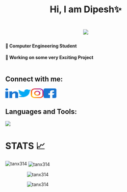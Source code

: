 <h1 align="center">Hi, I am Dipesh✨
  <div>
    <br>
  <img src="https://media1.giphy.com/media/v1.Y2lkPTc5MGI3NjExZ3pqdmFqYjBiamVrZzk1MWIxYTM3amRnczA2MjYwOTVyejAxZGFpaCZlcD12MV9pbnRlcm5hbF9naWZfYnlfaWQmY3Q9Zw/jBOOXxSJfG8kqMxT11/giphy.gif" width="200"/>
  </div>
</h3>

#### 🌱  Computer Engineering Student<br>
#### 🔭  Working on some very Exciting Project<br><br>


<!--/div><h3 align="left">Connect with me:</h3-->
## Connect with me: 

<p align="left">
<a href="https://www.linkedin.com/in/dipesh-vs314/" target="blank"><img align="center" src="https://raw.githubusercontent.com/teamedwardforever/Readme-Generator/71f25dd8b98329b168142a6b782a107b75eab178/svg/Social/linked-in-alt.svg" alt="dipesh" height="30" width="40" /></a><a href="https://x.com/i/flow/login?redirect_after_login=%2Fdipesh_vs" target="blank"><img align="center" src="https://raw.githubusercontent.com/teamedwardforever/Readme-Generator/71f25dd8b98329b168142a6b782a107b75eab178/svg/Social/twitter.svg" alt="dipesh" height="30" width="40" /></a><a href="https://www.instagram.com/dipesh_vs?igsh=enoxaHMzams2enY1" target="blank"><img align="center" src="https://raw.githubusercontent.com/teamedwardforever/Readme-Generator/71f25dd8b98329b168142a6b782a107b75eab178/svg/Social/instagram.svg" alt="dipesh" height="30" width="40" /></a><a href="https://www.facebook.com/share/12JSGJFMrcQ/" target="blank"><img align="center" src="https://raw.githubusercontent.com/teamedwardforever/Readme-Generator/71f25dd8b98329b168142a6b782a107b75eab178/svg/Social/facebook.svg" alt="dipesh" height="30" width="40" /></a>

## Languages and Tools:
<!--/div><h3 align="left">Languages and Tools:</h3-->
<p align="left">
<img src="https://skillicons.dev/icons?i=java,c,py,html,mysql,css,linux" height="40"/>
</p>

<!--/div><h3 align="left">STATS</h3-->
# STATS 📈 

<img align="left" height="180em" src="https://github-readme-stats.vercel.app/api/top-langs/?username=tanx314&layout=compact&theme=nightowl" alt=tanx314 />

<p>&nbsp;<img align="center" height="180em" src="https://github-readme-stats.vercel.app/api?username=tanx314&show_icons=true&locale=en&theme=tokyonight" alt="tanx314" /></p>

<p><img align="center" height="180em" src="https://github-readme-streak-stats.herokuapp.com/?user=tanx314&theme=highcontrast" alt="tanx314" /></p>



<p align="left"> <img src="https://komarev.com/ghpvc/?username=tanx314&label=Profile%20views&color=0e75b6&style=flat" alt="tanx314" /> </p>

</div>
